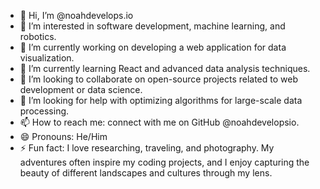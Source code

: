 - 👋 Hi, I’m @noahdevelops.io
- 👀 I’m interested in software development, machine learning, and robotics.
- 🔭 I’m currently working on developing a web application for data visualization.
- 🌱 I’m currently learning React and advanced data analysis techniques.
- 👯 I’m looking to collaborate on open-source projects related to web development or data science.
- 🤔 I’m looking for help with optimizing algorithms for large-scale data processing.
- 📫 How to reach me: connect with me on GitHub @noahdevelopsio.
- 😄 Pronouns: He/Him
- ⚡ Fun fact: I love researching, traveling, and photography. My adventures often inspire my coding projects, and I enjoy capturing the beauty of different landscapes and cultures through my lens.

